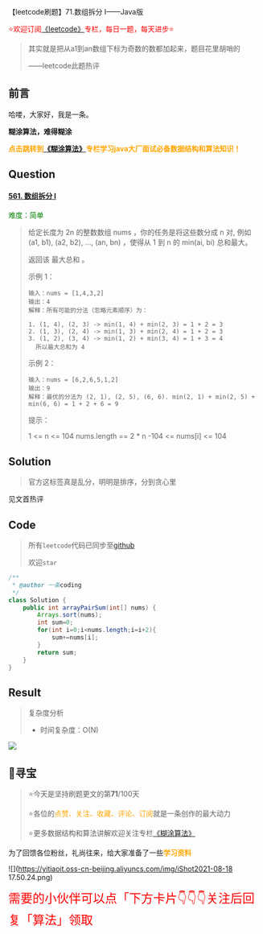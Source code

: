 【leetcode刷题】71.数组拆分 I——Java版

<font color=red>⭐欢迎订阅[《leetcode》](https://blog.csdn.net/skylibiao/category_10867560.html)专栏，每日一题，每天进步⭐</font>

>其实就是把从a1到an数组下标为奇数的数都加起来，题目花里胡哨的
>
>——leetcode此题热评

## 前言

哈喽，大家好，我是一条。

**糊涂算法，难得糊涂**

<font color=orange><b>点击跳转到[《糊涂算法》](https://blog.csdn.net/skylibiao/category_11292502.html?spm=1001.2014.3001.5482)专栏学习java大厂面试必备数据结构和算法知识！</b></font>

## Question

#### [561. 数组拆分 I](https://leetcode-cn.com/problems/array-partition-i/)

<font color=green>难度：简单</font>

>给定长度为 2n 的整数数组 nums ，你的任务是将这些数分成 n 对, 例如 (a1, b1), (a2, b2), ..., (an, bn) ，使得从 1 到 n 的 min(ai, bi) 总和最大。
>
>返回该 最大总和 。
>
> 
>
>示例 1：
>
>```
>输入：nums = [1,4,3,2]
>输出：4
>解释：所有可能的分法（忽略元素顺序）为：
>
>1. (1, 4), (2, 3) -> min(1, 4) + min(2, 3) = 1 + 2 = 3
>2. (1, 3), (2, 4) -> min(1, 3) + min(2, 4) = 1 + 2 = 3
>3. (1, 2), (3, 4) -> min(1, 2) + min(3, 4) = 1 + 3 = 4
>   所以最大总和为 4
>```
>
>示例 2：
>
>```
>输入：nums = [6,2,6,5,1,2]
>输出：9
>解释：最优的分法为 (2, 1), (2, 5), (6, 6). min(2, 1) + min(2, 5) + min(6, 6) = 1 + 2 + 6 = 9
>```
>
>
>
>
>提示：
>
>1 <= n <= 104
>nums.length == 2 * n
>-104 <= nums[i] <= 104

## Solution

>官方这标签真是乱分，明明是排序，分到贪心里

见文首热评


## Code

>所有`leetcode`代码已同步至[github](https://github.com/lbsys)
>
>欢迎`star`

```java
/**
 * @author 一条coding
 */
class Solution {
    public int arrayPairSum(int[] nums) {
        Arrays.sort(nums);
        int sum=0;
        for(int i=0;i<nums.length;i=i+2){
            sum+=nums[i];
        }
        return sum;
    }
}
```

## Result

> 复杂度分析
>
> - 时间复杂度：O(N) 

![](https://yitiaoit.oss-cn-beijing.aliyuncs.com/img/image-20210918210845521.png)


## 🌈寻宝

>⭐今天是坚持刷题更文的第**71**/100天
>
>⭐各位的<font color=orange>点赞、关注、收藏、评论、订阅</font>就是一条创作的最大动力
>
>⭐更多数据结构和算法讲解欢迎关注专栏[《糊涂算法》](https://blog.csdn.net/skylibiao/category_11292502.html?spm=1001.2014.3001.5482)

为了回馈各位粉丝，礼尚往来，给大家准备了一些<font color=orange><b>学习资料</b></font>

![](https://yitiaoit.oss-cn-beijing.aliyuncs.com/img/iShot2021-08-18 17.50.24.png)

<font color=red size=5>需要的小伙伴可以点「下方卡片</u>👇👇👇关注后回复「算法」领取</font>

